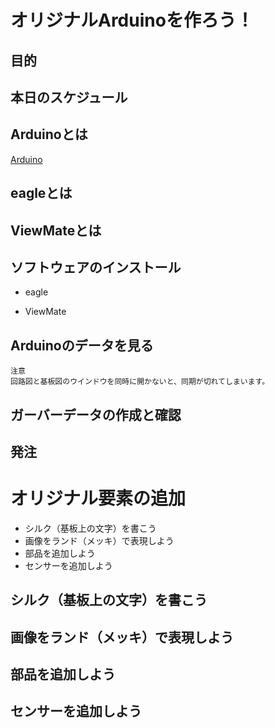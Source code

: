 # オリジナルArduinoを作ろう！
## 目的

## 本日のスケジュール

## Arduinoとは
[Arduino](https://www.arduino.cc/)  

## eagleとは

## ViewMateとは

## ソフトウェアのインストール
- eagle

- ViewMate



## Arduinoのデータを見る

    注意
    回路図と基板図のウインドウを同時に開かないと、同期が切れてしまいます。

## ガーバーデータの作成と確認

## 発注

# オリジナル要素の追加
- シルク（基板上の文字）を書こう
- 画像をランド（メッキ）で表現しよう
- 部品を追加しよう
- センサーを追加しよう

## シルク（基板上の文字）を書こう
## 画像をランド（メッキ）で表現しよう
## 部品を追加しよう
## センサーを追加しよう
